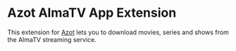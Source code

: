# Azot AlmaTV App Extension

This extension for [Azot](https://github.com/azot-labs/azot) lets you to download movies, series and shows from the AlmaTV streaming service.
